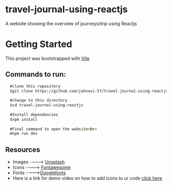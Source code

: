 # travel-journal-using-reactjs
A website showing the overview of journeys/trip using Reactjs

# Getting Started
This project was bootstrapped with [Vite](url)<br>
## Commands to run:

```markdown
  #clone this repository
  $git clone https://github.com/jahnavi-57/travel-journal-using-reactjs
  
  #change to this directory
  $cd travel-journal-using-reactjs
  
  #Install dependencies
  $npm install
  
  #Final command to open the website<br>
  #npm run dev
```
## Resources
- Images       ----> [Unsplash](https://unsplash.com/s/photos/source)
- Icons         ----> [Fontawesome](https://fontawesome.com/search?m=free&o=r)
- Fonts         ---->[Googlefonts](https://fonts.google.com)
- Here is a link for demo video on how to add icons to ur code [click here](https://www.youtube.com/watch?v=7fdpzXeXbcE)


